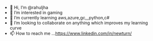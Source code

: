 - 👋 Hi, I’m @rahuljha 
- 👀 I’m interested in gaming
- 🌱 I’m currently learning aws,azure,gc,,,python,c#
- 💞️ I’m looking to collaborate on anything which improves my learning curve
- 📫 How to reach me ...https://www.linkedin.com/in/newturn/

<!---
rahuljhaam/rahuljhaam is a ✨ special ✨ repository because its `README.md` (this file) appears on your GitHub profile.
You can click the Preview link to take a look at your changes.
--->
